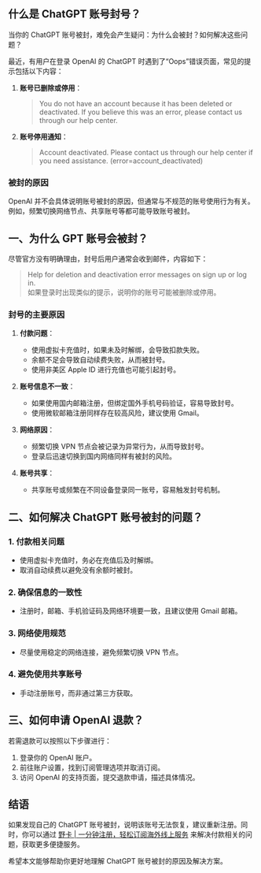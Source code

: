 ## 什么是 ChatGPT 账号封号？

当你的 ChatGPT 账号被封，难免会产生疑问：为什么会被封？如何解决这些问题？

最近，有用户在登录 OpenAI 的 ChatGPT 时遇到了“Oops”错误页面，常见的提示包括以下内容：

1. **账号已删除或停用**：
   > You do not have an account because it has been deleted or deactivated. If you believe this was an error, please contact us through our help center.

2. **账号停用通知**：
   > Account deactivated. Please contact us through our help center if you need assistance. (error=account_deactivated)

### 被封的原因

OpenAI 并不会具体说明账号被封的原因，但通常与不规范的账号使用行为有关。例如，频繁切换网络节点、共享账号等都可能导致账号被封。

## 一、为什么 GPT 账号会被封？

尽管官方没有明确理由，封号后用户通常会收到邮件，内容如下：

> Help for deletion and deactivation error messages on sign up or log in.  
> 如果登录时出现类似的提示，说明你的账号可能被删除或停用。

### 封号的主要原因

1. **付款问题**：
   - 使用虚拟卡充值时，如果未及时解绑，会导致扣款失败。
   - 余额不足会导致自动续费失败，从而被封号。
   - 使用非美区 Apple ID 进行充值也可能引起封号。

2. **账号信息不一致**：
   - 如果使用国内邮箱注册，但绑定国外手机号码验证，容易导致封号。
   - 使用微软邮箱注册同样存在较高风险，建议使用 Gmail。

3. **网络原因**：
   - 频繁切换 VPN 节点会被记录为异常行为，从而导致封号。
   - 登录后迅速切换到国内网络同样有被封的风险。

4. **账号共享**：
   - 共享账号或频繁在不同设备登录同一账号，容易触发封号机制。

## 二、如何解决 ChatGPT 账号被封的问题？

### 1. 付款相关问题

- 使用虚拟卡充值时，务必在充值后及时解绑。
- 取消自动续费以避免没有余额时被封。
  
### 2. 确保信息的一致性

- 注册时，邮箱、手机验证码及网络环境要一致，且建议使用 Gmail 邮箱。
  
### 3. 网络使用规范

- 尽量使用稳定的网络连接，避免频繁切换 VPN 节点。

### 4. 避免使用共享账号

- 手动注册账号，而非通过第三方获取。

## 三、如何申请 OpenAI 退款？

若需退款可以按照以下步骤进行：

1. 登录你的 OpenAI 账户。
2. 前往账户设置，找到订阅管理选项并取消订阅。
3. 访问 OpenAI 的支持页面，提交退款申请，描述具体情况。

## 结语

如果发现自己的 ChatGPT 账号被封，说明该账号无法恢复，建议重新注册。同时，你可以通过 [野卡 | 一分钟注册，轻松订阅海外线上服务](https://bit.ly/bewildcard) 来解决付款相关的问题，获取更多便捷服务。

希望本文能够帮助你更好地理解 ChatGPT 账号被封的原因及解决方案。